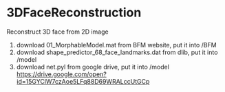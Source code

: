 # 3DFaceReconstruction
 Reconstruct 3D face from 2D image

1. download 01_MorphableModel.mat from BFM website, put it into /BFM
2. download shape_predictor_68_face_landmarks.dat from dlib, put it into /model
3. download net.pyl from google drive, put it into /model
https://drive.google.com/open?id=15GYClW7czAoe5LFq88D69WRALccUtGCp
